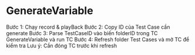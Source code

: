 # GenerateVariable
Bước 1: Chạy record & playBack
Bước 2: Copy ID của Test Case cần generate
Bước 3: Parse TestCaseID vào biến folderID trong TC GenerateVariable và run TC
Bước 4: Refresh folder Test Cases và mở TC để kiểm tra 
Lưu ý: Cần đóng TC trước khi refresh
